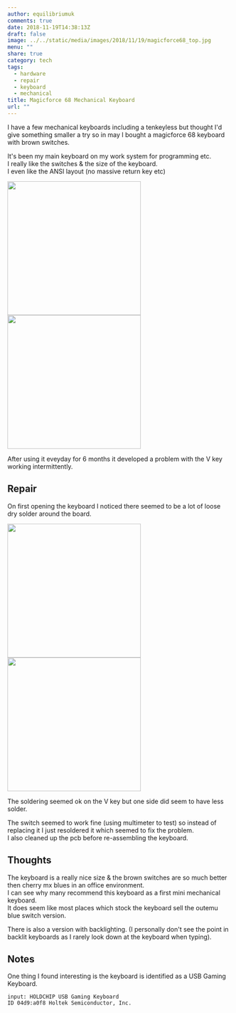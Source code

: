 ```yaml
---
author: equilibriumuk
comments: true
date: 2018-11-19T14:38:13Z
draft: false
image: ../../static/media/images/2018/11/19/magicforce68_top.jpg
menu: ""
share: true
category: tech
tags:
  - hardware
  - repair
  - keyboard
  - mechanical
title: Magicforce 68 Mechanical Keyboard
url: ""
---
```


I have a few mechanical keyboards including a tenkeyless but thought I'd give something smaller a try so in may I bought a magicforce 68 keyboard with brown switches.

It's been my main keyboard on my work system for programming etc.<br/>
I really like the switches & the size of the keyboard.<br/>
I even like the ANSI layout (no massive return key etc)

<p class="text-center"><img src="/media/images/2018/11/19/magicforce68_001.jpg" class="inline border" width="300px"> <img src="/media/images/2018/11/19/magicforce68_005.jpg"  class="inline border" width="300px"></p>

After using it eveyday for 6 months it developed a problem with the V key working intermittently.

## Repair

On first opening the keyboard I noticed there seemed to be a lot of loose dry solder around the board.

<p class="text-center"><img src="/media/images/2018/11/19/magicforce68_003.jpg" class="inline border" width="300px"> <img src="/media/images/2018/11/19/magicforce68_004.jpg"  class="inline border" width="300px"></p>

The soldering seemed ok on the V key but one side did seem to have less solder.

The switch seemed to work fine (using multimeter to test) so instead of replacing it I just resoldered it which seemed to fix the problem.<br/>
I also cleaned up the pcb before re-assembling the keyboard.

## Thoughts

The keyboard is a really nice size & the brown switches are so much better then cherry mx blues in an office environment.<br/>
I can see why many recommend this keyboard as a first mini mechanical keyboard.<br/>
It does seem like most places which stock the keyboard sell the outemu blue switch version.

There is also a version with backlighting. (I personally don't see the point in backlit keyboards as I rarely look down at the keyboard when typing).

## Notes

One thing I found interesting is the keyboard is identified as a USB Gaming Keyboard.

    input: HOLDCHIP USB Gaming Keyboard
    ID 04d9:a0f8 Holtek Semiconductor, Inc.

